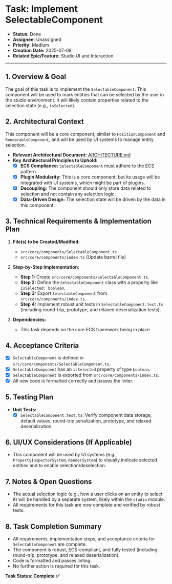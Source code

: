 # Task: Implement SelectableComponent

- **Status:** Done
- **Assignee:** Unassigned
- **Priority:** Medium
- **Creation Date:** 2025-07-08
- **Related Epic/Feature:** Studio UI and Interaction

---

## 1. Overview & Goal

The goal of this task is to implement the `SelectableComponent`. This component will be used to mark entities that can be selected by the user in the studio environment. It will likely contain properties related to the selection state (e.g., `isSelected`).

## 2. Architectural Context

This component will be a core component, similar to `PositionComponent` and `RenderableComponent`, and will be used by UI systems to manage entity selection.

- **Relevant Architectural Document:** [ARCHITECTURE.md](./../architecture/ARCHITECTURE.md)
- **Key Architectural Principles to Uphold:**
  - [x] **ECS Compliance:** `SelectableComponent` must adhere to the ECS pattern.
  - [x] **Plugin Modularity:** This is a core component, but its usage will be integrated with UI systems, which might be part of plugins.
  - [x] **Decoupling:** The component should only store data related to selection and not contain any selection logic.
  - [x] **Data-Driven Design:** The selection state will be driven by the data in this component.

## 3. Technical Requirements & Implementation Plan

1.  **File(s) to be Created/Modified:**

    - `src/core/components/SelectableComponent.ts`
    - `src/core/components/index.ts` (Update barrel file)

2.  **Step-by-Step Implementation:**

    - **Step 1:** Create `src/core/components/SelectableComponent.ts`.
    - **Step 2:** Define the `SelectableComponent` class with a property like `isSelected: boolean`.
    - **Step 3:** Export `SelectableComponent` from `src/core/components/index.ts`.
    - **Step 4:** Implement robust unit tests in `SelectableComponent.test.ts` (including round-trip, prototype, and relaxed deserialization tests).

3.  **Dependencies:**
    - This task depends on the core ECS framework being in place.

## 4. Acceptance Criteria

- [x] `SelectableComponent` is defined in `src/core/components/SelectableComponent.ts`.
- [x] `SelectableComponent` has an `isSelected` property of type `boolean`.
- [x] `SelectableComponent` is exported from `src/core/components/index.ts`.
- [x] All new code is formatted correctly and passes the linter.

## 5. Testing Plan

- **Unit Tests:**
  - [x] `SelectableComponent.test.ts`: Verify component data storage, default values, round-trip serialization, prototype, and relaxed deserialization.

## 6. UI/UX Considerations (If Applicable)

- This component will be used by UI systems (e.g., `PropertyInspectorSystem`, `RenderSystem`) to visually indicate selected entities and to enable selection/deselection.

## 7. Notes & Open Questions

- The actual selection logic (e.g., how a user clicks on an entity to select it) will be handled by a separate system, likely within the `studio` module.
- All requirements for this task are now complete and verified by robust tests.

## 8. Task Completion Summary

- All requirements, implementation steps, and acceptance criteria for `SelectableComponent` are complete.
- The component is robust, ECS-compliant, and fully tested (including round-trip, prototype, and relaxed deserialization).
- Code is formatted and passes linting.
- No further action is required for this task.

**Task Status: Complete ✅**
